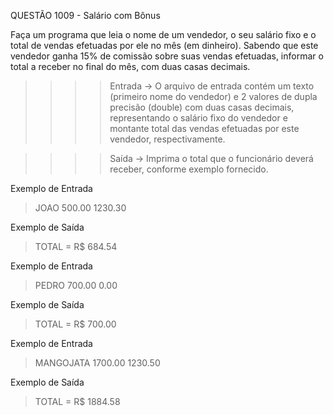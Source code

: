 QUESTÃO 1009 - Salário com Bônus

Faça um programa que leia o nome de um vendedor, 
o seu salário fixo e o total de vendas efetuadas por ele no mês (em dinheiro). 
Sabendo que este vendedor ganha 15% de comissão sobre suas vendas efetuadas, 
informar o total a receber no final do mês, com duas casas decimais.

>>>>    Entrada ->
O arquivo de entrada contém um texto (primeiro nome do vendedor) e 
2 valores de dupla precisão (double) com duas casas decimais, 
representando o salário fixo do vendedor e montante total das 
vendas efetuadas por este vendedor, respectivamente.

>>>>    Saída ->
Imprima o total que o funcionário deverá receber, conforme exemplo fornecido.

Exemplo de Entrada
> JOAO
> 500.00
> 1230.30

Exemplo de Saída
> TOTAL = R$ 684.54

Exemplo de Entrada
> PEDRO
> 700.00
> 0.00

Exemplo de Saída
> TOTAL = R$ 700.00

Exemplo de Entrada
> MANGOJATA
> 1700.00
> 1230.50

Exemplo de Saída
> TOTAL = R$ 1884.58
